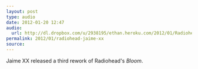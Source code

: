 ```yaml
---
layout: post
type: audio
date: 2012-01-20 12:47
audio: 
  url: http://dl.dropbox.com/u/2938195/ethan.heroku.com/2012/01/Radiohead%20-%20Bloom%20%28Jaime%20XX%20Rework%2C%20Part%203%29.mp3
permalink: 2012/01/radiohead-jaime-xx
source: 
---
```


Jaime XX released a third rework of Radiohead's _Bloom_.
